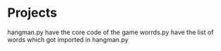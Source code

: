 # Projects
hangman.py have the core code of the game 
worrds.py have the list of words which got imported in hangman.py
